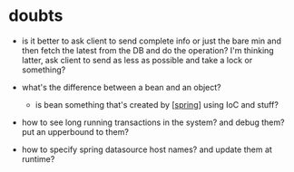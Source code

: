 # doubts

- is it better to ask client to send complete info or just the bare min and then fetch the latest from the DB and do the operation? I'm thinking latter, ask client to send as less as possible and take a lock or something?
- what's the difference between a bean and an object?

  - is bean something that's created by [[spring]] using IoC and stuff?

- how to see long running transactions in the system? and debug them? put an upperbound to them?
- how to specify spring datasource host names? and update them at runtime?

[//begin]: # "Autogenerated link references for markdown compatibility"
[spring]: spring.md "spring"
[//end]: # "Autogenerated link references"
